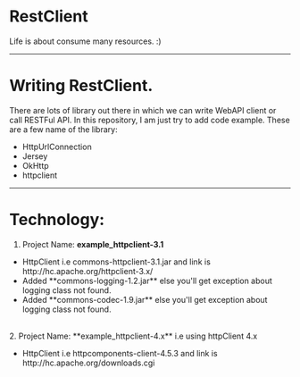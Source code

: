 # RestClient
Life is about consume many resources. :)
<hr/>

# Writing RestClient.
There are lots of library out there in which we can write WebAPI client or call RESTFul API. In this repository, I am just try to add code example. These are a few name of the library:
 - HttpUrlConnection
 - Jersey
 - OkHttp
 - httpclient

<hr/>

# Technology:
1. Project Name: **example_httpclient-3.1** <br/>
<ul>
 	<li> HttpClient i.e commons-httpclient-3.1.jar and link is http://hc.apache.org/httpclient-3.x/</li>
 	<li> Added **commons-logging-1.2.jar** else you'll get exception about logging class not found.</li>
   	<li> Added **commons-codec-1.9.jar**   else you'll get exception about logging class not found.</li>
</ul>
<br/>
2. Project Name: **example_httpclient-4.x** i.e using httpClient 4.x <br/>
<ul>
	<li>HttpClient i.e httpcomponents-client-4.5.3 and link is http://hc.apache.org/downloads.cgi</li>
</ul>
<br/>


